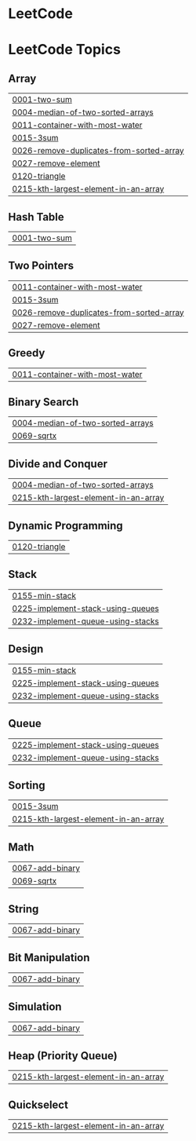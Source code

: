 # LeetCode
<!---LeetCode Topics Start-->
# LeetCode Topics
## Array
|  |
| ------- |
| [0001-two-sum](https://github.com/kothapalliyamini91/LeetCode/tree/master/0001-two-sum) |
| [0004-median-of-two-sorted-arrays](https://github.com/kothapalliyamini91/LeetCode/tree/master/0004-median-of-two-sorted-arrays) |
| [0011-container-with-most-water](https://github.com/kothapalliyamini91/LeetCode/tree/master/0011-container-with-most-water) |
| [0015-3sum](https://github.com/kothapalliyamini91/LeetCode/tree/master/0015-3sum) |
| [0026-remove-duplicates-from-sorted-array](https://github.com/kothapalliyamini91/LeetCode/tree/master/0026-remove-duplicates-from-sorted-array) |
| [0027-remove-element](https://github.com/kothapalliyamini91/LeetCode/tree/master/0027-remove-element) |
| [0120-triangle](https://github.com/kothapalliyamini91/LeetCode/tree/master/0120-triangle) |
| [0215-kth-largest-element-in-an-array](https://github.com/kothapalliyamini91/LeetCode/tree/master/0215-kth-largest-element-in-an-array) |
## Hash Table
|  |
| ------- |
| [0001-two-sum](https://github.com/kothapalliyamini91/LeetCode/tree/master/0001-two-sum) |
## Two Pointers
|  |
| ------- |
| [0011-container-with-most-water](https://github.com/kothapalliyamini91/LeetCode/tree/master/0011-container-with-most-water) |
| [0015-3sum](https://github.com/kothapalliyamini91/LeetCode/tree/master/0015-3sum) |
| [0026-remove-duplicates-from-sorted-array](https://github.com/kothapalliyamini91/LeetCode/tree/master/0026-remove-duplicates-from-sorted-array) |
| [0027-remove-element](https://github.com/kothapalliyamini91/LeetCode/tree/master/0027-remove-element) |
## Greedy
|  |
| ------- |
| [0011-container-with-most-water](https://github.com/kothapalliyamini91/LeetCode/tree/master/0011-container-with-most-water) |
## Binary Search
|  |
| ------- |
| [0004-median-of-two-sorted-arrays](https://github.com/kothapalliyamini91/LeetCode/tree/master/0004-median-of-two-sorted-arrays) |
| [0069-sqrtx](https://github.com/kothapalliyamini91/LeetCode/tree/master/0069-sqrtx) |
## Divide and Conquer
|  |
| ------- |
| [0004-median-of-two-sorted-arrays](https://github.com/kothapalliyamini91/LeetCode/tree/master/0004-median-of-two-sorted-arrays) |
| [0215-kth-largest-element-in-an-array](https://github.com/kothapalliyamini91/LeetCode/tree/master/0215-kth-largest-element-in-an-array) |
## Dynamic Programming
|  |
| ------- |
| [0120-triangle](https://github.com/kothapalliyamini91/LeetCode/tree/master/0120-triangle) |
## Stack
|  |
| ------- |
| [0155-min-stack](https://github.com/kothapalliyamini91/LeetCode/tree/master/0155-min-stack) |
| [0225-implement-stack-using-queues](https://github.com/kothapalliyamini91/LeetCode/tree/master/0225-implement-stack-using-queues) |
| [0232-implement-queue-using-stacks](https://github.com/kothapalliyamini91/LeetCode/tree/master/0232-implement-queue-using-stacks) |
## Design
|  |
| ------- |
| [0155-min-stack](https://github.com/kothapalliyamini91/LeetCode/tree/master/0155-min-stack) |
| [0225-implement-stack-using-queues](https://github.com/kothapalliyamini91/LeetCode/tree/master/0225-implement-stack-using-queues) |
| [0232-implement-queue-using-stacks](https://github.com/kothapalliyamini91/LeetCode/tree/master/0232-implement-queue-using-stacks) |
## Queue
|  |
| ------- |
| [0225-implement-stack-using-queues](https://github.com/kothapalliyamini91/LeetCode/tree/master/0225-implement-stack-using-queues) |
| [0232-implement-queue-using-stacks](https://github.com/kothapalliyamini91/LeetCode/tree/master/0232-implement-queue-using-stacks) |
## Sorting
|  |
| ------- |
| [0015-3sum](https://github.com/kothapalliyamini91/LeetCode/tree/master/0015-3sum) |
| [0215-kth-largest-element-in-an-array](https://github.com/kothapalliyamini91/LeetCode/tree/master/0215-kth-largest-element-in-an-array) |
## Math
|  |
| ------- |
| [0067-add-binary](https://github.com/kothapalliyamini91/LeetCode/tree/master/0067-add-binary) |
| [0069-sqrtx](https://github.com/kothapalliyamini91/LeetCode/tree/master/0069-sqrtx) |
## String
|  |
| ------- |
| [0067-add-binary](https://github.com/kothapalliyamini91/LeetCode/tree/master/0067-add-binary) |
## Bit Manipulation
|  |
| ------- |
| [0067-add-binary](https://github.com/kothapalliyamini91/LeetCode/tree/master/0067-add-binary) |
## Simulation
|  |
| ------- |
| [0067-add-binary](https://github.com/kothapalliyamini91/LeetCode/tree/master/0067-add-binary) |
## Heap (Priority Queue)
|  |
| ------- |
| [0215-kth-largest-element-in-an-array](https://github.com/kothapalliyamini91/LeetCode/tree/master/0215-kth-largest-element-in-an-array) |
## Quickselect
|  |
| ------- |
| [0215-kth-largest-element-in-an-array](https://github.com/kothapalliyamini91/LeetCode/tree/master/0215-kth-largest-element-in-an-array) |
<!---LeetCode Topics End-->